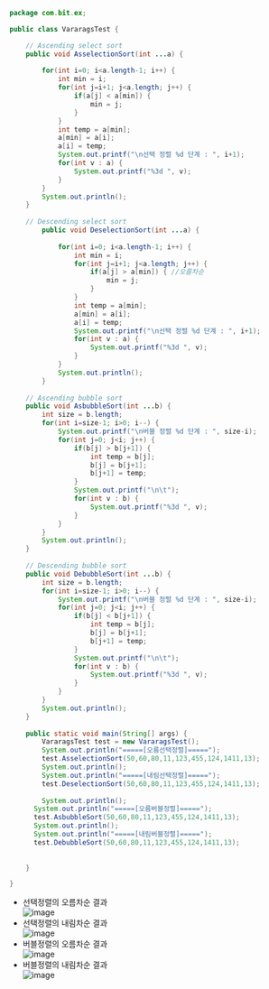 ```java  
package com.bit.ex;

public class VararagsTest {

	// Ascending select sort
	public void AsselectionSort(int ...a) {
        
        for(int i=0; i<a.length-1; i++) {
            int min = i;
            for(int j=i+1; j<a.length; j++) { 
                if(a[j] < a[min]) { 
                    min = j;
                }
            }
            int temp = a[min];
	        a[min] = a[i];
	        a[i] = temp;
            System.out.printf("\n선택 정렬 %d 단계 : ", i+1);
            for(int v : a) {
                System.out.printf("%3d ", v);
            }         
        }
        System.out.println();
    }
	
	// Descending select sort
		public void DeselectionSort(int ...a) {
	        
	        for(int i=0; i<a.length-1; i++) {
	            int min = i;
	            for(int j=i+1; j<a.length; j++) { 
	                if(a[j] > a[min]) { //오름차순 
	                    min = j;
	                }
	            }
	            int temp = a[min];
		        a[min] = a[i];
		        a[i] = temp;
	            System.out.printf("\n선택 정렬 %d 단계 : ", i+1);
	            for(int v : a) {
	                System.out.printf("%3d ", v);
	            }         
	        }
	        System.out.println();
	    }
	
	// Ascending bubble sort
    public void AsbubbleSort(int ...b) {
        int size = b.length;
        for(int i=size-1; i>0; i--) {
            System.out.printf("\n버블 정렬 %d 단계 : ", size-i);
            for(int j=0; j<i; j++) {
                if(b[j] > b[j+1]) {
                    int temp = b[j];
        	        b[j] = b[j+1];
        	        b[j+1] = temp;
                }
                System.out.printf("\n\t");
                for(int v : b) {
                    System.out.printf("%3d ", v);
                }
            }            
        }
        System.out.println();
    }
    
	// Descending bubble sort
    public void DebubbleSort(int ...b) {
        int size = b.length;
        for(int i=size-1; i>0; i--) {
            System.out.printf("\n버블 정렬 %d 단계 : ", size-i);
            for(int j=0; j<i; j++) {
                if(b[j] < b[j+1]) {
                    int temp = b[j];
        	        b[j] = b[j+1];
        	        b[j+1] = temp;
                }
                System.out.printf("\n\t");
                for(int v : b) {
                    System.out.printf("%3d ", v);
                }
            }            
        }
        System.out.println();
    }
	
	public static void main(String[] args) {
		VararagsTest test = new VararagsTest();
		System.out.println("=====[오름선택정렬]=====");
		test.AsselectionSort(50,60,80,11,123,455,124,1411,13);
		System.out.println();
		System.out.println("=====[내림선택정렬]=====");
		test.DeselectionSort(50,60,80,11,123,455,124,1411,13);
		
		System.out.println();
	  System.out.println("=====[오름버블정렬]=====");
	  test.AsbubbleSort(50,60,80,11,123,455,124,1411,13);
	  System.out.println();
	  System.out.println("=====[내림버블정렬]=====");
	  test.DebubbleSort(50,60,80,11,123,455,124,1411,13);    
		
		
	}

}
```  
  - 선택정렬의 오름차순 결과    
  ![image](https://user-images.githubusercontent.com/67041069/87312294-54957c00-c55b-11ea-91e0-fd2aae48c76a.png)  
  - 선택정렬의 내림차순 결과  
  ![image](https://user-images.githubusercontent.com/67041069/87312408-7abb1c00-c55b-11ea-85e4-b8878608185c.png)  
  - 버블정렬의 오름차순 결과  
  ![image](https://user-images.githubusercontent.com/67041069/87312524-a2aa7f80-c55b-11ea-9787-121b8dd955fa.png)  
  - 버블정렬의 내림차순 결과  
  ![image](https://user-images.githubusercontent.com/67041069/87312565-b1913200-c55b-11ea-9f44-265ea002d333.png)  
  
